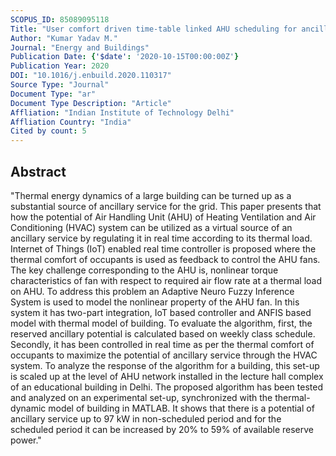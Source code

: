 ```yaml
---
SCOPUS_ID: 85089095118
Title: "User comfort driven time-table linked AHU scheduling for ancillary service maximization of an educational building"
Author: "Kumar Yadav M."
Journal: "Energy and Buildings"
Publication Date: {'$date': '2020-10-15T00:00:00Z'}
Publication Year: 2020
DOI: "10.1016/j.enbuild.2020.110317"
Source Type: "Journal"
Document Type: "ar"
Document Type Description: "Article"
Affliation: "Indian Institute of Technology Delhi"
Affliation Country: "India"
Cited by count: 5
---
```


## Abstract
"Thermal energy dynamics of a large building can be turned up as a substantial source of ancillary service for the grid. This paper presents that how the potential of Air Handling Unit (AHU) of Heating Ventilation and Air Conditioning (HVAC) system can be utilized as a virtual source of an ancillary service by regulating it in real time according to its thermal load. Internet of Things (IoT) enabled real time controller is proposed where the thermal comfort of occupants is used as feedback to control the AHU fans. The key challenge corresponding to the AHU is, nonlinear torque characteristics of fan with respect to required air flow rate at a thermal load on AHU. To address this problem an Adaptive Neuro Fuzzy Inference System is used to model the nonlinear property of the AHU fan. In this system it has two-part integration, IoT based controller and ANFIS based model with thermal model of building. To evaluate the algorithm, first, the reserved ancillary potential is calculated based on weekly class schedule. Secondly, it has been controlled in real time as per the thermal comfort of occupants to maximize the potential of ancillary service through the HVAC system. To analyze the response of the algorithm for a building, this set-up is scaled up at the level of AHU network installed in the lecture hall complex of an educational building in Delhi. The proposed algorithm has been tested and analyzed on an experimental set-up, synchronized with the thermal-dynamic model of building in MATLAB. It shows that there is a potential of ancillary service up to 97 kW in non-scheduled period and for the scheduled period it can be increased by 20% to 59% of available reserve power."
